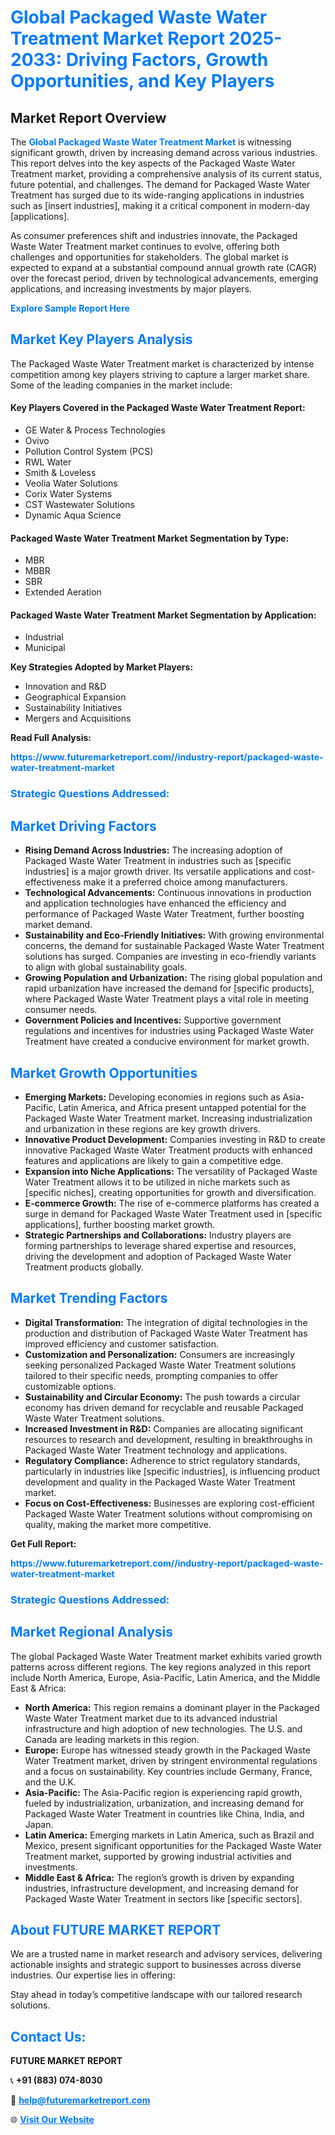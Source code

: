 <h1 style="color: #007BFF;">Global Packaged Waste Water Treatment Market Report 2025-2033: Driving Factors, Growth Opportunities, and Key Players</h1>

<section id="overview">
<h2>Market Report Overview</h2>
<p>The <a href="https://www.futuremarketreport.com//industry-report/packaged-waste-water-treatment-market" style="color: #007BFF; text-decoration: none;"><strong>Global Packaged Waste Water Treatment Market</strong></a> is witnessing significant growth, driven by increasing demand across various industries. This report delves into the key aspects of the Packaged Waste Water Treatment market, providing a comprehensive analysis of its current status, future potential, and challenges. The demand for Packaged Waste Water Treatment has surged due to its wide-ranging applications in industries such as [insert industries], making it a critical component in modern-day [applications].</p>
<p>As consumer preferences shift and industries innovate, the Packaged Waste Water Treatment market continues to evolve, offering both challenges and opportunities for stakeholders. The global market is expected to expand at a substantial compound annual growth rate (CAGR) over the forecast period, driven by technological advancements, emerging applications, and increasing investments by major players.</p>
</section>

<section id="overview">
<p><a href="https://www.futuremarketreport.com//request-sample/reportId=50853" style="color: #007BFF; text-decoration: none;"><strong>Explore Sample Report Here</strong></a></p>
</section>

<section id="key-players">
<h2 style="color: #007BFF;">Market Key Players Analysis</h2>
<p>The Packaged Waste Water Treatment market is characterized by intense competition among key players striving to capture a larger market share. Some of the leading companies in the market include:</p>
<h4>Key Players Covered in the Packaged Waste Water Treatment Report:</h4>
<ul><li>GE Water &amp; Process Technologies</li><li>Ovivo</li><li>Pollution Control System (PCS)</li><li>RWL Water</li><li>Smith &amp; Loveless</li><li>Veolia Water Solutions</li><li>Corix Water Systems</li><li>CST Wastewater Solutions</li><li>Dynamic Aqua Science</li></ul>
<h4>Packaged Waste Water Treatment Market Segmentation by Type:</h4>
<ul><li>MBR</li><li>MBBR</li><li>SBR</li><li>Extended Aeration</li></ul>

<h4>Packaged Waste Water Treatment Market Segmentation by Application:</h4>
<ul><li>Industrial</li><li>Municipal</li></ul>
<p><strong>Key Strategies Adopted by Market Players:</strong></p>
<ul>
<li>Innovation and R&D</li>
<li>Geographical Expansion</li>
<li>Sustainability Initiatives</li>
<li>Mergers and Acquisitions</li>
</ul>
</section>

<section>
<p><strong>Read Full Analysis: </strong></p><a href="https://www.futuremarketreport.com//industry-report/packaged-waste-water-treatment-market" style="color: #007BFF; text-decoration: none;"><strong>https://www.futuremarketreport.com//industry-report/packaged-waste-water-treatment-market</strong></a>
<h3 style="color: #007BFF;">Strategic Questions Addressed:</h3>
</section>

<section id="driving-factors">
<h2 style="color: #007BFF;">Market Driving Factors</h2>
<ul>
<li><strong>Rising Demand Across Industries:</strong> The increasing adoption of Packaged Waste Water Treatment in industries such as [specific industries] is a major growth driver. Its versatile applications and cost-effectiveness make it a preferred choice among manufacturers.</li>
<li><strong>Technological Advancements:</strong> Continuous innovations in production and application technologies have enhanced the efficiency and performance of Packaged Waste Water Treatment, further boosting market demand.</li>
<li><strong>Sustainability and Eco-Friendly Initiatives:</strong> With growing environmental concerns, the demand for sustainable Packaged Waste Water Treatment solutions has surged. Companies are investing in eco-friendly variants to align with global sustainability goals.</li>
<li><strong>Growing Population and Urbanization:</strong> The rising global population and rapid urbanization have increased the demand for [specific products], where Packaged Waste Water Treatment plays a vital role in meeting consumer needs.</li>
<li><strong>Government Policies and Incentives:</strong> Supportive government regulations and incentives for industries using Packaged Waste Water Treatment have created a conducive environment for market growth.</li>
</ul>
</section>

<section id="growth-opportunities">
<h2 style="color: #007BFF;">Market Growth Opportunities</h2>
<ul>
<li><strong>Emerging Markets:</strong> Developing economies in regions such as Asia-Pacific, Latin America, and Africa present untapped potential for the Packaged Waste Water Treatment market. Increasing industrialization and urbanization in these regions are key growth drivers.</li>
<li><strong>Innovative Product Development:</strong> Companies investing in R&D to create innovative Packaged Waste Water Treatment products with enhanced features and applications are likely to gain a competitive edge.</li>
<li><strong>Expansion into Niche Applications:</strong> The versatility of Packaged Waste Water Treatment allows it to be utilized in niche markets such as [specific niches], creating opportunities for growth and diversification.</li>
<li><strong>E-commerce Growth:</strong> The rise of e-commerce platforms has created a surge in demand for Packaged Waste Water Treatment used in [specific applications], further boosting market growth.</li>
<li><strong>Strategic Partnerships and Collaborations:</strong> Industry players are forming partnerships to leverage shared expertise and resources, driving the development and adoption of Packaged Waste Water Treatment products globally.</li>
</ul>
</section>

<section id="trending-factors">
<h2 style="color: #007BFF;">Market Trending Factors</h2>
<ul>
<li><strong>Digital Transformation:</strong> The integration of digital technologies in the production and distribution of Packaged Waste Water Treatment has improved efficiency and customer satisfaction.</li>
<li><strong>Customization and Personalization:</strong> Consumers are increasingly seeking personalized Packaged Waste Water Treatment solutions tailored to their specific needs, prompting companies to offer customizable options.</li>
<li><strong>Sustainability and Circular Economy:</strong> The push towards a circular economy has driven demand for recyclable and reusable Packaged Waste Water Treatment solutions.</li>
<li><strong>Increased Investment in R&D:</strong> Companies are allocating significant resources to research and development, resulting in breakthroughs in Packaged Waste Water Treatment technology and applications.</li>
<li><strong>Regulatory Compliance:</strong> Adherence to strict regulatory standards, particularly in industries like [specific industries], is influencing product development and quality in the Packaged Waste Water Treatment market.</li>
<li><strong>Focus on Cost-Effectiveness:</strong> Businesses are exploring cost-efficient Packaged Waste Water Treatment solutions without compromising on quality, making the market more competitive.</li>
</ul>
</section>

<section>
<p><strong>Get Full Report: </strong></p><a href="https://www.futuremarketreport.com//industry-report/packaged-waste-water-treatment-market" style="color: #007BFF; text-decoration: none;"><strong>https://www.futuremarketreport.com//industry-report/packaged-waste-water-treatment-market</strong></a>
<h3 style="color: #007BFF;">Strategic Questions Addressed:</h3>
</section>


<section id="regional-analysis">
<h2 style="color: #007BFF;">Market Regional Analysis</h2>
<p>The global Packaged Waste Water Treatment market exhibits varied growth patterns across different regions. The key regions analyzed in this report include North America, Europe, Asia-Pacific, Latin America, and the Middle East & Africa:</p>
<ul>
<li><strong>North America:</strong> This region remains a dominant player in the Packaged Waste Water Treatment market due to its advanced industrial infrastructure and high adoption of new technologies. The U.S. and Canada are leading markets in this region.</li>
<li><strong>Europe:</strong> Europe has witnessed steady growth in the Packaged Waste Water Treatment market, driven by stringent environmental regulations and a focus on sustainability. Key countries include Germany, France, and the U.K.</li>
<li><strong>Asia-Pacific:</strong> The Asia-Pacific region is experiencing rapid growth, fueled by industrialization, urbanization, and increasing demand for Packaged Waste Water Treatment in countries like China, India, and Japan.</li>
<li><strong>Latin America:</strong> Emerging markets in Latin America, such as Brazil and Mexico, present significant opportunities for the Packaged Waste Water Treatment market, supported by growing industrial activities and investments.</li>
<li><strong>Middle East & Africa:</strong> The region’s growth is driven by expanding industries, infrastructure development, and increasing demand for Packaged Waste Water Treatment in sectors like [specific sectors].</li>
</ul>
</section>

<footer>
<h2 style="color: #007BFF;">About FUTURE MARKET REPORT</h2>
<p>We are a trusted name in market research and advisory services, delivering actionable insights and strategic support to businesses across diverse industries. Our expertise lies in offering:</p>

<p>Stay ahead in today’s competitive landscape with our tailored research solutions.</p>

<h2 style="color: #007BFF;">Contact Us:</h2>
<p><strong>FUTURE MARKET REPORT</strong></p>
<p>📞 <strong>+91 (883) 074-8030</strong></p>
<p>📧 <strong><a href="mailto:help@futuremarketreport.com" style="color: #007BFF;">help@futuremarketreport.com</a></strong></p>
<p>🌐 <strong><a href="https://www.futuremarketreport.com/" style="color: #007BFF;">Visit Our Website</a></strong></p>
</footer>